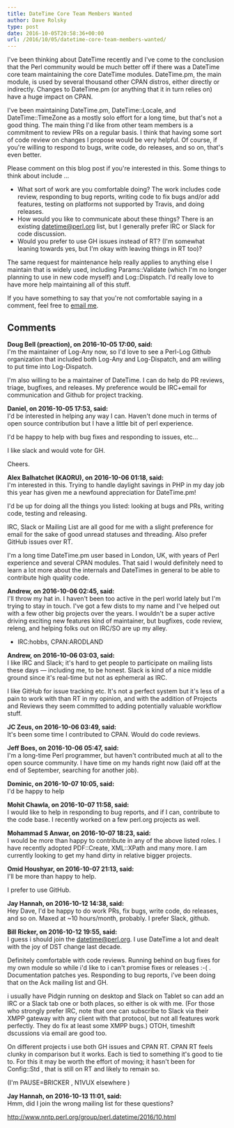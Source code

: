 ```yaml
---
title: DateTime Core Team Members Wanted
author: Dave Rolsky
type: post
date: 2016-10-05T20:58:36+00:00
url: /2016/10/05/datetime-core-team-members-wanted/
---
```

I've been thinking about DateTime recently and I've come to the conclusion that the Perl community would be much better off if there was a DateTime core team maintaining the core DateTime modules. DateTime.pm, the main module, is used by several thousand other CPAN distros, either directly or indirectly. Changes to DateTime.pm (or anything that it in turn relies on) have a huge impact on CPAN.

I've been maintaining DateTime.pm, DateTime::Locale, and DateTime::TimeZone as a mostly solo effort for a long time, but that's not a good thing. The main thing I'd like from other team members is a commitment to review PRs on a regular basis. I think that having some sort of code review on changes I propose would be very helpful. Of course, if you're willing to respond to bugs, write code, do releases, and so on, that's even better.

Please comment on this blog post if you're interested in this. Some things to think about include ...

  * What sort of work are you comfortable doing? The work includes code review, responding to bug reports, writing code to fix bugs and/or add features, testing on platforms not supported by Travis, and doing releases.
  * How would you like to communicate about these things? There is an existing datetime@perl.org list, but I generally prefer IRC or Slack for code discussion.
  * Would you prefer to use GH issues instead of RT? (I'm somewhat leaning towards yes, but I'm okay with leaving things in RT too)?

The same request for maintenance help really applies to anything else I maintain that is widely used, including Params::Validate (which I'm no longer planning to use in new code myself) and Log::Dispatch. I'd really love to have more help maintaining all of this stuff.

If you have something to say that you're not comfortable saying in a comment, feel free to [email me][1].

 [1]: mailto:autarch@urth.org

## Comments

**Doug Bell (preaction), on 2016-10-05 17:00, said:**  
I'm the maintainer of Log-Any now, so I'd love to see a Perl-Log Github organization that included both Log-Any and Log-Dispatch, and am willing to put time into Log-Dispatch.

I'm also willing to be a maintainer of DateTime. I can do help do PR reviews, triage, bugfixes, and releases. My preference would be IRC+email for communication and Github for project tracking.

**Daniel, on 2016-10-05 17:53, said:**  
I'd be interested in helping any way I can. Haven't done much in terms of open source contribution but I have a little bit of perl experience. 

I'd be happy to help with bug fixes and responding to issues, etc...

I like slack and would vote for GH.

Cheers.

**Alex Balhatchet (KAORU), on 2016-10-06 01:18, said:**  
I'm interested in this. Trying to handle daylight savings in PHP in my day job this year has given me a newfound appreciation for DateTime.pm!

I'd be up for doing all the things you listed: looking at bugs and PRs, writing code, testing and releasing.

IRC, Slack or Mailing List are all good for me with a slight preference for email for the sake of good unread statuses and threading. Also prefer GitHub issues over RT.

I'm a long time DateTime.pm user based in London, UK, with years of Perl experience and several CPAN modules. That said I would definitely need to learn a lot more about the internals and DateTimes in general to be able to contribute high quality code.

**Andrew, on 2016-10-06 02:45, said:**  
I'll throw my hat in. I haven't been too active in the perl world lately but I'm trying to stay in touch. I've got a few dists to my name and I've helped out with a few other big projects over the years. I wouldn't be a super active driving exciting new features kind of maintainer, but bugfixes, code review, releng, and helping folks out on IRC/SO are up my alley.

- IRC:hobbs, CPAN:ARODLAND

**Andrew, on 2016-10-06 03:03, said:**  
I like IRC and Slack; it's hard to get people to participate on mailing lists these days — including me, to be honest. Slack is kind of a nice middle ground since it's real-time but not as ephemeral as IRC.

I like GitHub for issue tracking etc. It's not a perfect system but it's less of a pain to work with than RT in my opinion, and with the addition of Projects and Reviews they seem committed to adding potentially valuable workflow stuff.

**JC Zeus, on 2016-10-06 03:49, said:**  
It's been some time I contributed to CPAN. Would do code reviews.

**Jeff Boes, on 2016-10-06 05:47, said:**  
I'm a long-time Perl programmer, but haven't contributed much at all to the open source community. I have time on my hands right now (laid off at the end of September, searching for another job).

**Dominic, on 2016-10-07 10:05, said:**  
I'd be happy to help

**Mohit Chawla, on 2016-10-07 11:58, said:**  
I would like to help in responding to bug reports, and if I can, contribute to the code base. I recently worked on a few perl.org projects as well.

**Mohammad S Anwar, on 2016-10-07 18:23, said:**  
I would be more than happy to contribute in any of the above listed roles. I have recently adopted PDF::Create, XML::XPath and many more. I am currently looking to get my hand dirty in relative bigger projects.

**Omid Houshyar, on 2016-10-07 21:13, said:**  
I'll be more than happy to help.

I prefer to use GitHub.

**Jay Hannah, on 2016-10-12 14:38, said:**  
Hey Dave, I'd be happy to do work PRs, fix bugs, write code, do releases, and so on. Maxed at ~10 hours/month, probably. I prefer Slack, github.

**Bill Ricker, on 2016-10-12 19:55, said:**  
I guess i should join the <datetime@perl.org>. I use DateTime a lot and dealt with the joy of DST change last decade. 

Definitely comfortable with code reviews. Running behind on bug fixes for my own module so while i'd like to i can't promise fixes or releases :-( . Documentation patches yes. Responding to bug reports, i've been doing that on the Ack mailing list and GH.

i usually have Pidgin running on desktop and Slack on Tablet so can add an IRC or a Slack tab one or both places, so either is ok with me. (For those who strongly prefer IRC, note that one can subscribe to Slack via their XMPP gateway with any client with that protocol, but not all features work perfectly. They do fix at least some XMPP bugs.) OTOH, timeshift dscussions via email are good too.

On different projects i use both GH issues and CPAN RT. CPAN RT feels clunky in comparison but it works. Each is tied to something it's good to tie to. For this it may be worth the effort of moving; it hasn't been for Config::Std , that is still on RT and likely to remain so.

(I'm PAUSE=BRICKER , N1VUX elsewhere )

**Jay Hannah, on 2016-10-13 11:01, said:**  
Hmm, did I join the wrong mailing list for these questions?

<a href="http://www.nntp.perl.org/group/perl.datetime/2016/10.html" rel="nofollow ugc">http://www.nntp.perl.org/group/perl.datetime/2016/10.html</a>